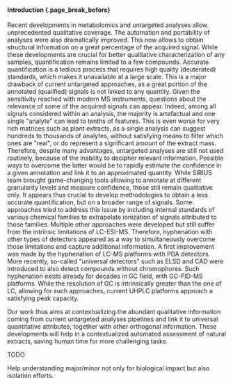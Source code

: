 #### Introduction {.page_break_before}

Recent developments in metabolomics and untargeted analyses allow unprecedented qualitative coverage.
The automation and portability of analyses were also dramatically improved.
This now allows to obtain structural information on a great percentage of the acquired signal.
While these developments are crucial for better qualitative characterization of any samples, quantification remains limited to a few compounds.
Accurate quantification is a tedious process that requires high quality (deuterated) standards, which makes it unavailable at a large scale.
This is a major drawback of current untargeted approaches, as a great portion of the annotated (qualified) signals is not linked to any quantity.
Given the sensitivity reached with modern MS instruments, questions about the relevance of some of the acquired signals can appear.
Indeed, among all signals considered within an analysis, the majority is artefactual and one single "analyte" can lead to tenths of features.
This is even worse for very rich matrices such as plant extracts, as a single analysis can suggest hundreds to thousands of analytes, without satisfying means to filter which ones are "real", or do represent a significant amount of the extract mass.
Therefore, despite many advantages, untargeted analyses are still not used routinely, because of the inability to decipher relevant information.
Possible ways to overcome the latter would be to rapidly estimate the confidence in a given annotation and link it to an approximated quantity.
While SIRIUS team brought game-changing tools allowing to annotate at different granularity levels and measure confidence, those still remain qualitative only.
It appears thus crucial to develop methodologies to obtain a less accurate quantification, but on a broader range of signals.
Some approaches tried to address this issue by including internal standards of various chemical families to extrapolate ionization of signals attributed to those families.
Multiple other approaches were developed but still suffer from the intrinsic limitations of LC-ESI-MS.
Therefore, hyphenation with other types of detectors appeared as a way to simultaneously overcome those limitations and capture additional information.
A first improvement was made by the hyphenation of LC-MS platforms with PDA detectors.
More recently, so-called "universal detectors" such as ELSD and CAD were introduced to also detect compounds without chromophores.
Such hyphenation exists already for decades in GC field, with  GC-FID-MS platforms.
While the resolution of GC is intrinsically greater than the one of LC, allowing for such approaches, current UHPLC platforms approach a satisfying peak capacity.

Our work thus aims at contextualizing the abundant qualitative information coming from current untargeted analyses pipelines and link it to universal quantitative attributes, together with other orthogonal information.
These developments will help in a contextualized automated assessment of natural extracts, saving human time for more challenging tasks.

TODO

Help understanding major/minor not only for biological impact but also isolation efforts.
